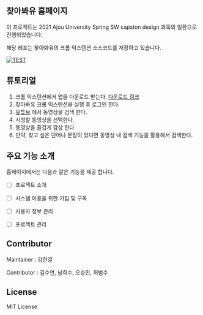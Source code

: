 ## 찾아봐유 홈페이지

이 프로젝트는 2021 Ajou University Spring SW capston design 과목의 일환으로 진행되었습니다.


해당 레포는 찾아봐유의 크롬 익스텐션 소스코드를 저장하고 있습니다. 

[![TEST](https://github.com/SWCapstone2021/WebPage/actions/workflows/main.yml/badge.svg)](https://github.com/SWCapstone2021/WebPage/actions/workflows/main.yml)



## 튜토리얼

1. 크롬 익스텐션에서 앱을 다운로드 받는다. [다운로드 링크](https://www.google.com)
2. 찾아봐유 크롬 익스텐션을 실행 후 로그인 한다. 
3. [유튜브](https://www.youtube.com) 에서 동영상을 검색 한다.
4. 시청할 동영상을 선택한다.
5. 동영상을 즐겁게 감상 한다.
6. 만약, 찾고 싶은 단어나 문장이 있다면 동영상 내 검색 기능을 활용해서 검색한다.




## 주요 기능 소개

홈페이지에서는 다음과 같은 기능을 제공 합니다.

- [ ] 프로젝트 소개
- [ ] 시스템 이용을 위한 가입 및 구독
- [ ] 사용자 정보 관리 
- [ ] 프로젝트 관리




## Contributor

Maintainer : 강한결

Contributor : 김수연, 남희수, 오승민, 허범수



## License

MIT License
